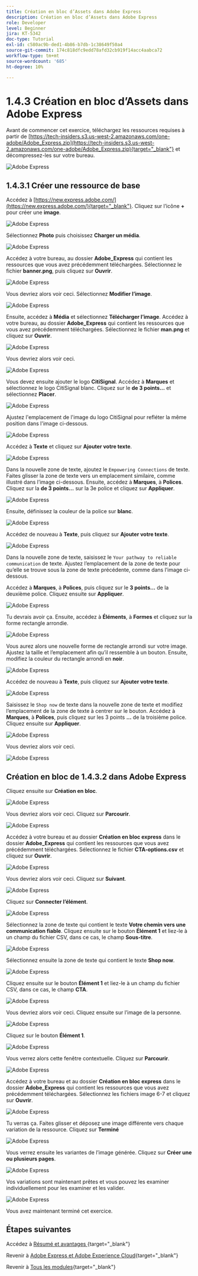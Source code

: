 ```yaml
---
title: Création en bloc d’Assets dans Adobe Express
description: Création en bloc d’Assets dans Adobe Express
role: Developer
level: Beginner
jira: KT-5342
doc-type: Tutorial
exl-id: c580ac9b-ded1-4b86-b7db-1c38649f50a4
source-git-commit: 174c818dfc9edd78afd32cb919f14acc4aabca72
workflow-type: tm+mt
source-wordcount: '685'
ht-degree: 10%

---
```


# 1.4.3 Création en bloc d’Assets dans Adobe Express

Avant de commencer cet exercice, téléchargez les ressources requises à partir de [https://tech-insiders.s3.us-west-2.amazonaws.com/one-adobe/Adobe_Express.zip](https://tech-insiders.s3.us-west-2.amazonaws.com/one-adobe/Adobe_Express.zip){target="_blank"} et décompressez-les sur votre bureau.

![Adobe Express](./images/expressassets.png)

## 1.4.3.1 Créer une ressource de base

Accédez à [https://new.express.adobe.com/](https://new.express.adobe.com/){target="_blank"}. Cliquez sur l’icône **+** pour créer une **image**.

![Adobe Express](./images/expressbc0.png)

Sélectionnez **Photo** puis choisissez **Charger un média**.

![Adobe Express](./images/expressbc1.png)

Accédez à votre bureau, au dossier **Adobe_Express** qui contient les ressources que vous avez précédemment téléchargées. Sélectionnez le fichier **banner.png**, puis cliquez sur **Ouvrir**.

![Adobe Express](./images/expressbc2.png)

Vous devriez alors voir ceci. Sélectionnez **Modifier l’image**.

![Adobe Express](./images/expressbc3.png)

Ensuite, accédez à **Média** et sélectionnez **Télécharger l’image**. Accédez à votre bureau, au dossier **Adobe_Express** qui contient les ressources que vous avez précédemment téléchargées. Sélectionnez le fichier **man.png** et cliquez sur **Ouvrir**.

![Adobe Express](./images/expressbc4.png)

Vous devriez alors voir ceci.

![Adobe Express](./images/expressbc5.png)

Vous devez ensuite ajouter le logo **CitiSignal**. Accédez à **Marques** et sélectionnez le logo CitiSignal blanc. Cliquez sur le **de 3 points...** et sélectionnez **Placer**.

![Adobe Express](./images/expressbc6.png)

Ajustez l&#39;emplacement de l&#39;image du logo CitiSignal pour refléter la même position dans l&#39;image ci-dessous.

![Adobe Express](./images/expressbc7.png)

Accédez à **Texte** et cliquez sur **Ajouter votre texte**.

![Adobe Express](./images/expressbc7a.png)

Dans la nouvelle zone de texte, ajoutez le `Empowering Connections` de texte. Faites glisser la zone de texte vers un emplacement similaire, comme illustré dans l’image ci-dessous. Ensuite, accédez à **Marques**, à **Polices**. Cliquez sur la **de 3 points...** sur la 3e police et cliquez sur **Appliquer**.

![Adobe Express](./images/expressbc8.png)

Ensuite, définissez la couleur de la police sur **blanc**.

![Adobe Express](./images/expressbc9.png)

Accédez de nouveau à **Texte**, puis cliquez sur **Ajouter votre texte**.

![Adobe Express](./images/expressbc10.png)

Dans la nouvelle zone de texte, saisissez le `Your pathway to reliable communication` de texte. Ajustez l’emplacement de la zone de texte pour qu’elle se trouve sous la zone de texte précédente, comme dans l’image ci-dessous.

Accédez à **Marques**, à **Polices**, puis cliquez sur le **3 points...** de la deuxième police. Cliquez ensuite sur **Appliquer**.

![Adobe Express](./images/expressbc12.png)

Tu devrais avoir ça. Ensuite, accédez à **Éléments**, à **Formes** et cliquez sur la forme rectangle arrondie.

![Adobe Express](./images/expressbc13.png)

Vous aurez alors une nouvelle forme de rectangle arrondi sur votre image. Ajustez la taille et l’emplacement afin qu’il ressemble à un bouton. Ensuite, modifiez la couleur du rectangle arrondi en **noir**.

![Adobe Express](./images/expressbc14.png)

Accédez de nouveau à **Texte**, puis cliquez sur **Ajouter votre texte**.

![Adobe Express](./images/expressbc15.png)

Saisissez le `Shop now` de texte dans la nouvelle zone de texte et modifiez l’emplacement de la zone de texte à centrer sur le bouton. Accédez à **Marques**, à **Polices**, puis cliquez sur les 3 points **...** de la troisième police. Cliquez ensuite sur **Appliquer**.

![Adobe Express](./images/expressbc16.png)

Vous devriez alors voir ceci.

![Adobe Express](./images/expressbc17.png)

## Création en bloc de 1.4.3.2 dans Adobe Express

Cliquez ensuite sur **Création en bloc**.

![Adobe Express](./images/expressbc18.png)

Vous devriez alors voir ceci. Cliquez sur **Parcourir**.

![Adobe Express](./images/expressbc19.png)

Accédez à votre bureau et au dossier **Création en bloc express** dans le dossier **Adobe_Express** qui contient les ressources que vous avez précédemment téléchargées. Sélectionnez le fichier **CTA-options.csv** et cliquez sur **Ouvrir**.

![Adobe Express](./images/expressbc20.png)

Vous devriez alors voir ceci. Cliquez sur **Suivant**.

![Adobe Express](./images/expressbc21.png)

Cliquez sur **Connecter l’élément**.

![Adobe Express](./images/expressbc22.png)

Sélectionnez la zone de texte qui contient le texte **Votre chemin vers une communication fiable**. Cliquez ensuite sur le bouton **Élément 1** et liez-le à un champ du fichier CSV, dans ce cas, le champ **Sous-titre**.

![Adobe Express](./images/expressbc23.png)

Sélectionnez ensuite la zone de texte qui contient le texte **Shop now**.

![Adobe Express](./images/expressbc24.png)

Cliquez ensuite sur le bouton **Élément 1** et liez-le à un champ du fichier CSV, dans ce cas, le champ **CTA**.

![Adobe Express](./images/expressbc25.png)

Vous devriez alors voir ceci. Cliquez ensuite sur l’image de la personne.

![Adobe Express](./images/expressbc26.png)

Cliquez sur le bouton **Élément 1**.

![Adobe Express](./images/expressbc27.png)

Vous verrez alors cette fenêtre contextuelle. Cliquez sur **Parcourir**.

![Adobe Express](./images/expressbc28.png)

Accédez à votre bureau et au dossier **Création en bloc express** dans le dossier **Adobe_Express** qui contient les ressources que vous avez précédemment téléchargées. Sélectionnez les fichiers image 6-7 et cliquez sur **Ouvrir**.

![Adobe Express](./images/expressbc29.png)

Tu verras ça. Faites glisser et déposez une image différente vers chaque variation de la ressource. Cliquez sur **Terminé**

![Adobe Express](./images/expressbc31.png)

Vous verrez ensuite les variantes de l’image générée. Cliquez sur **Créer une ou plusieurs pages**.

![Adobe Express](./images/expressbc32.png)

Vos variations sont maintenant prêtes et vous pouvez les examiner individuellement pour les examiner et les valider.

![Adobe Express](./images/expressbc33.png)

Vous avez maintenant terminé cet exercice.

## Étapes suivantes

Accédez à [ Résumé et avantages ](./summary.md){target="_blank"}

Revenir à [Adobe Express et Adobe Experience Cloud](./express.md){target="_blank"}

Revenir à [Tous les modules](./../../../overview.md){target="_blank"}